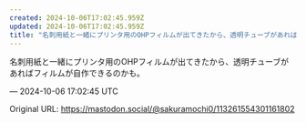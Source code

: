 ```yaml
---
created: 2024-10-06T17:02:45.959Z
updated: 2024-10-06T17:02:45.959Z
title: "名刺用紙と一緒にプリンタ用のOHPフィルムが出てきたから、透明チューブがあればフ[...]"
---
```


<p>名刺用紙と一緒にプリンタ用のOHPフィルムが出てきたから、透明チューブがあればフィルムが自作できるのかも。</p>

&mdash; 2024-10-06 17:02:45 UTC

Original URL: https://mastodon.social/@sakuramochi0/113261554301161802
